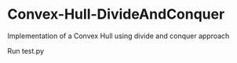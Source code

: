 # Convex-Hull-DivideAndConquer
Implementation of a Convex Hull using divide and conquer approach

Run test.py

